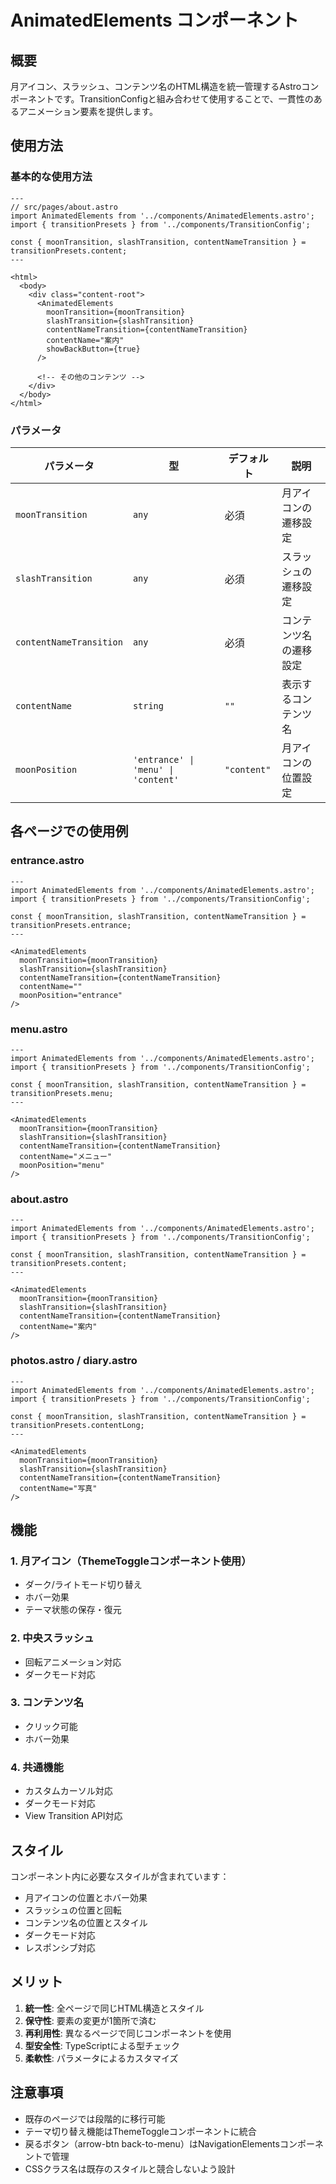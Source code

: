# AnimatedElements コンポーネント

## 概要
月アイコン、スラッシュ、コンテンツ名のHTML構造を統一管理するAstroコンポーネントです。TransitionConfigと組み合わせて使用することで、一貫性のあるアニメーション要素を提供します。

## 使用方法

### 基本的な使用方法

```astro
---
// src/pages/about.astro
import AnimatedElements from '../components/AnimatedElements.astro';
import { transitionPresets } from '../components/TransitionConfig';

const { moonTransition, slashTransition, contentNameTransition } = transitionPresets.content;
---

<html>
  <body>
    <div class="content-root">
      <AnimatedElements
        moonTransition={moonTransition}
        slashTransition={slashTransition}
        contentNameTransition={contentNameTransition}
        contentName="案内"
        showBackButton={true}
      />
      
      <!-- その他のコンテンツ -->
    </div>
  </body>
</html>
```

### パラメータ

| パラメータ | 型 | デフォルト | 説明 |
|-----------|----|-----------|------|
| `moonTransition` | `any` | 必須 | 月アイコンの遷移設定 |
| `slashTransition` | `any` | 必須 | スラッシュの遷移設定 |
| `contentNameTransition` | `any` | 必須 | コンテンツ名の遷移設定 |
| `contentName` | `string` | `""` | 表示するコンテンツ名 |
| `moonPosition` | `'entrance' \| 'menu' \| 'content'` | `"content"` | 月アイコンの位置設定 |

## 各ページでの使用例

### entrance.astro
```astro
---
import AnimatedElements from '../components/AnimatedElements.astro';
import { transitionPresets } from '../components/TransitionConfig';

const { moonTransition, slashTransition, contentNameTransition } = transitionPresets.entrance;
---

<AnimatedElements
  moonTransition={moonTransition}
  slashTransition={slashTransition}
  contentNameTransition={contentNameTransition}
  contentName=""
  moonPosition="entrance"
/>
```

### menu.astro
```astro
---
import AnimatedElements from '../components/AnimatedElements.astro';
import { transitionPresets } from '../components/TransitionConfig';

const { moonTransition, slashTransition, contentNameTransition } = transitionPresets.menu;
---

<AnimatedElements
  moonTransition={moonTransition}
  slashTransition={slashTransition}
  contentNameTransition={contentNameTransition}
  contentName="メニュー"
  moonPosition="menu"
/>
```

### about.astro
```astro
---
import AnimatedElements from '../components/AnimatedElements.astro';
import { transitionPresets } from '../components/TransitionConfig';

const { moonTransition, slashTransition, contentNameTransition } = transitionPresets.content;
---

<AnimatedElements
  moonTransition={moonTransition}
  slashTransition={slashTransition}
  contentNameTransition={contentNameTransition}
  contentName="案内"
/>
```

### photos.astro / diary.astro
```astro
---
import AnimatedElements from '../components/AnimatedElements.astro';
import { transitionPresets } from '../components/TransitionConfig';

const { moonTransition, slashTransition, contentNameTransition } = transitionPresets.contentLong;
---

<AnimatedElements
  moonTransition={moonTransition}
  slashTransition={slashTransition}
  contentNameTransition={contentNameTransition}
  contentName="写真"
/>
```

## 機能

### 1. 月アイコン（ThemeToggleコンポーネント使用）
- ダーク/ライトモード切り替え
- ホバー効果
- テーマ状態の保存・復元

### 2. 中央スラッシュ
- 回転アニメーション対応
- ダークモード対応

### 3. コンテンツ名
- クリック可能
- ホバー効果

### 4. 共通機能
- カスタムカーソル対応
- ダークモード対応
- View Transition API対応

## スタイル

コンポーネント内に必要なスタイルが含まれています：

- 月アイコンの位置とホバー効果
- スラッシュの位置と回転
- コンテンツ名の位置とスタイル
- ダークモード対応
- レスポンシブ対応

## メリット

1. **統一性**: 全ページで同じHTML構造とスタイル
2. **保守性**: 要素の変更が1箇所で済む
3. **再利用性**: 異なるページで同じコンポーネントを使用
4. **型安全性**: TypeScriptによる型チェック
5. **柔軟性**: パラメータによるカスタマイズ

## 注意事項

- 既存のページでは段階的に移行可能
- テーマ切り替え機能はThemeToggleコンポーネントに統合
- 戻るボタン（arrow-btn back-to-menu）はNavigationElementsコンポーネントで管理
- CSSクラス名は既存のスタイルと競合しないよう設計
